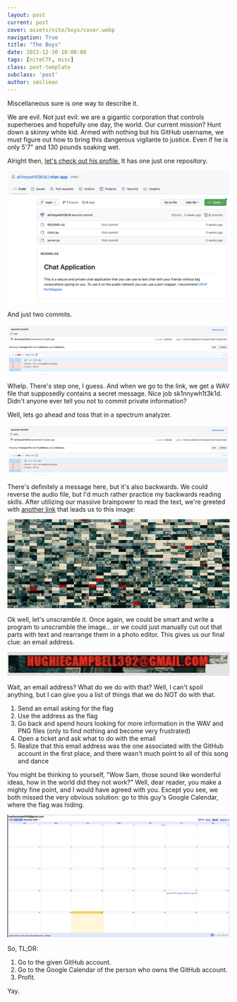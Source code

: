 ```yaml
---
layout: post
current: post
cover: assets/nite/boys/cover.webp
navigation: True
title: "The Boys"
date: 2022-12-30 10:00:00
tags: [niteCTF, misc]
class: post-template
subclass: 'post'
author: smsliman
---
```


Miscellaneous sure is one way to describe it.

We are evil. Not just evil: we are a gigantic corporation that controls superheroes and hopefully one day, the world. Our current mission? Hunt down a skinny white kid. Armed with nothing but his GitHub username, we must figure out how to bring this dangerous vigilante to justice. Even if he is only 5'7" and 130 pounds soaking wet.

Alright then, [let's check out his profile.](https://github.com/sk1nnywh1t3k1d) It has one just one repository.

![GitHub repository showing chat application](/assets/nite/boys/img1.webp)

And just two commits.

![Commit showing removal of "server" link](/assets/nite/boys/img2.webp)

Whelp. There's step one, I guess. And when we go to the link, we get a WAV file that supposedly contains a secret message. Nice job sk1nnywh1t3k1d. Didn't anyone ever tell you not to commit private information? 

Well, lets go ahead and toss that in a spectrum analyzer.

![Spectrum analysis of WAV file, showing something that looks like text](/assets/nite/boys/img2.webp)

There's definitely a message here, but it's also backwards. We could reverse the audio file, but I'd much rather practice my backwards reading skills. After utilizing our massive brainpower to read the text, we're greeted with [another link](bit.ly/endvought) that leads us to this image:

![Scrambled tiled image](/assets/nite/boys/7_tower.webp)

Ok well, let's unscramble it. Once again, we could be smart and write a program to unscramble the image... or we could just manually cut out that parts with text and rearrange them in a photo editor. This gives us our final clue: an email address.

![Scrambled tiled image](/assets/nite/boys/img4.webp)

Wait, an email address? What do we do with that? Well, I can't spoil anything, but I can give you a list of things that we do NOT do with that.

1. Send an email asking for the flag
2. Use the address as the flag
3. Go back and spend hours looking for more information in the WAV and PNG files (only to find nothing and become very frustrated)
4. Open a ticket and ask what to do with the email 
5. Realize that this email address was the one associated with the GitHub account in the first place, and there wasn't much point to all of this song and dance

You might be thinking to yourself, "Wow Sam, those sound like wonderful ideas, how in the world did they not work?" Well, dear reader, you make a mighty fine point, and I would have agreed with you. Except you see, we both missed the very obvious solution: go to this guy's Google Calendar, where the flag was hiding.

![Google Calendar, with the flag as an event](/assets/nite/boys/img5.webp)

So, TL;DR:
1. Go to the given GitHub account.
2. Go to the Google Calendar of the person who owns the GitHub account.
3. Profit.

Yay.

